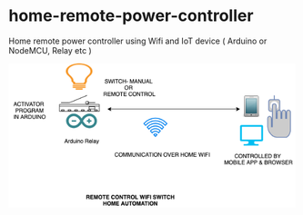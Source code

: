 # home-remote-power-controller
Home remote power controller using Wifi and IoT device ( Arduino or NodeMCU, Relay etc )

![](remote-bulb.png)

